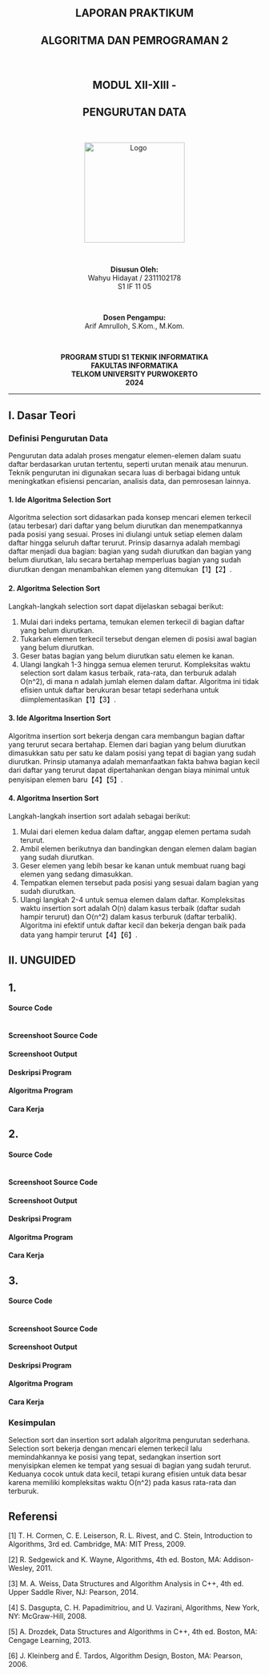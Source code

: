 <h2 align="center"><strong>LAPORAN PRAKTIKUM</strong></h2>
<h2 align="center"><strong>ALGORITMA DAN PEMROGRAMAN 2</strong></h2>

<br>

<h2 align="center"><strong>MODUL XII-XIII -</strong></h2>
<h2 align="center"><strong> PENGURUTAN DATA </strong></h2>

<br>

<p align="center">

  <img src="https://github.com/user-attachments/assets/0a03461e-7740-4661-9e83-9925031bd72c" alt="Logo" width="200"/>

</p>

<br>

<p align="center">
  <strong>Disusun Oleh:</strong><br>
  Wahyu Hidayat / 2311102178<br>
  S1 IF 11 05
</p>

<br>

<p align="center">
  <strong>Dosen Pengampu:</strong><br>
  Arif Amrulloh, S.Kom., M.Kom.
</p>

<br>

<p align="center">
  <strong>PROGRAM STUDI S1 TEKNIK INFORMATIKA</strong><br>
  <strong>FAKULTAS INFORMATIKA</strong><br>
  <strong>TELKOM UNIVERSITY PURWOKERTO</strong><br>
  <strong>2024</strong>
</p>

------

## I. Dasar Teori
### Definisi Pengurutan Data
Pengurutan data adalah proses mengatur elemen-elemen dalam suatu daftar berdasarkan urutan tertentu, seperti urutan menaik atau menurun. Teknik pengurutan ini digunakan secara luas di berbagai bidang untuk meningkatkan efisiensi pencarian, analisis data, dan pemrosesan lainnya.

#### 1. Ide Algoritma Selection Sort
Algoritma selection sort didasarkan pada konsep mencari elemen terkecil (atau terbesar) dari daftar yang belum diurutkan dan menempatkannya pada posisi yang sesuai. Proses ini diulangi untuk setiap elemen dalam daftar hingga seluruh daftar terurut. Prinsip dasarnya adalah membagi daftar menjadi dua bagian: bagian yang sudah diurutkan dan bagian yang belum diurutkan, lalu secara bertahap memperluas bagian yang sudah diurutkan dengan menambahkan elemen yang ditemukan【1】【2】.

#### 2. Algoritma Selection Sort
Langkah-langkah selection sort dapat dijelaskan sebagai berikut:

1. Mulai dari indeks pertama, temukan elemen terkecil di bagian daftar yang belum diurutkan.
2. Tukarkan elemen terkecil tersebut dengan elemen di posisi awal bagian yang belum diurutkan.
3. Geser batas bagian yang belum diurutkan satu elemen ke kanan.
4. Ulangi langkah 1-3 hingga semua elemen terurut.
Kompleksitas waktu selection sort dalam kasus terbaik, rata-rata, dan terburuk adalah O(n^2), di mana n adalah jumlah elemen dalam daftar. Algoritma ini tidak efisien untuk daftar berukuran besar tetapi sederhana untuk diimplementasikan【1】【3】.

#### 3. Ide Algoritma Insertion Sort
Algoritma insertion sort bekerja dengan cara membangun bagian daftar yang terurut secara bertahap. Elemen dari bagian yang belum diurutkan dimasukkan satu per satu ke dalam posisi yang tepat di bagian yang sudah diurutkan. Prinsip utamanya adalah memanfaatkan fakta bahwa bagian kecil dari daftar yang terurut dapat dipertahankan dengan biaya minimal untuk penyisipan elemen baru【4】【5】.

#### 4. Algoritma Insertion Sort
Langkah-langkah insertion sort adalah sebagai berikut:
1. Mulai dari elemen kedua dalam daftar, anggap elemen pertama sudah terurut.
2. Ambil elemen berikutnya dan bandingkan dengan elemen dalam bagian yang sudah diurutkan.
3. Geser elemen yang lebih besar ke kanan untuk membuat ruang bagi elemen yang sedang dimasukkan.
4. Tempatkan elemen tersebut pada posisi yang sesuai dalam bagian yang sudah diurutkan.
5. Ulangi langkah 2-4 untuk semua elemen dalam daftar.
Kompleksitas waktu insertion sort adalah O(n) dalam kasus terbaik (daftar sudah hampir terurut) dan O(n^2) dalam kasus terburuk (daftar terbalik). Algoritma ini efektif untuk daftar kecil dan bekerja dengan baik pada data yang hampir terurut【4】【6】.

## II. UNGUIDED
## 1. 
#### Source Code
```go

```
#### Screenshoot Source Code

#### Screenshoot Output

#### Deskripsi Program

#### Algoritma Program

#### Cara Kerja

## 2. 
#### Source Code
```go

```
#### Screenshoot Source Code

#### Screenshoot Output


#### Deskripsi Program


#### Algoritma Program


#### Cara Kerja


## 3. 
#### Source Code
```go

```

#### Screenshoot Source Code

#### Screenshoot Output


#### Deskripsi Program


#### Algoritma Program

#### Cara Kerja


### Kesimpulan
Selection sort dan insertion sort adalah algoritma pengurutan sederhana. Selection sort bekerja dengan mencari elemen terkecil lalu memindahkannya ke posisi yang tepat, sedangkan insertion sort menyisipkan elemen ke tempat yang sesuai di bagian yang sudah terurut. Keduanya cocok untuk data kecil, tetapi kurang efisien untuk data besar karena memiliki kompleksitas waktu O(n^2) pada kasus rata-rata dan terburuk.

## Referensi 
[1] T. H. Cormen, C. E. Leiserson, R. L. Rivest, and C. Stein, Introduction to Algorithms, 3rd ed. Cambridge, MA: MIT Press, 2009.

[2] R. Sedgewick and K. Wayne, Algorithms, 4th ed. Boston, MA: Addison-Wesley, 2011.

[3] M. A. Weiss, Data Structures and Algorithm Analysis in C++, 4th ed. Upper Saddle River, NJ: Pearson, 2014.

[4] S. Dasgupta, C. H. Papadimitriou, and U. Vazirani, Algorithms, New York, NY: McGraw-Hill, 2008.

[5] A. Drozdek, Data Structures and Algorithms in C++, 4th ed. Boston, MA: Cengage Learning, 2013.

[6] J. Kleinberg and É. Tardos, Algorithm Design, Boston, MA: Pearson, 2006.
